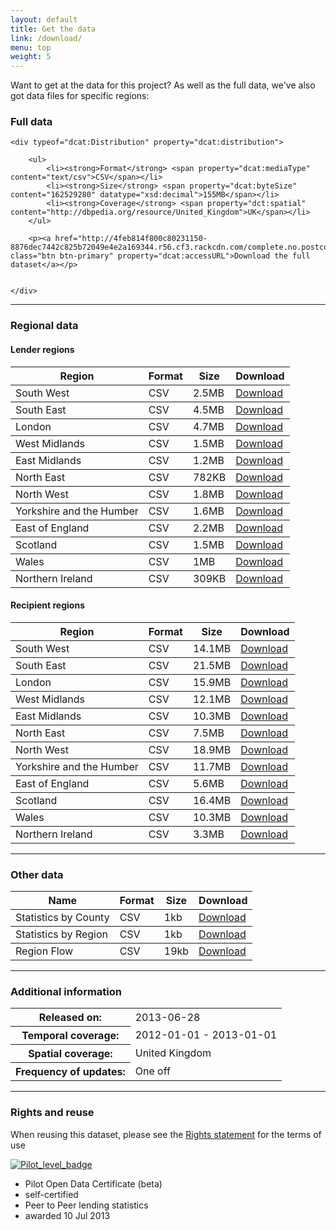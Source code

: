 ```yaml
---
layout: default
title: Get the data
link: /download/
menu: top
weight: 5
---
```


<div typeof="dcat:Catalog" resource="http://p2p.labs.theodi.org/download">

<p>Want to get at the data for this project? As well as the full data, we've also got data files for specific regions:</p>

<span property="dct:language" content="http://id.loc.gov/vocabulary/iso639-1/en"> </span>

<div typeof="dcat:Dataset" property="dcat:dataset" resource="http://p2p.labs.theodi.org/download/#full">
	<h3 property="dct:title">Full data</h3>
	
	<div typeof="dcat:Distribution" property="dcat:distribution">

		<ul>
			<li><strong>Format</strong> <span property="dcat:mediaType" content="text/csv">CSV</span></li>
			<li><strong>Size</strong> <span property="dcat:byteSize" content="162529280" datatype="xsd:decimal">155MB</span></li>
			<li><strong>Coverage</strong> <span property="dct:spatial" content="http://dbpedia.org/resource/United_Kingdom">UK</span></li>
		</ul>
		
		<p><a href="http://4feb814f800c80231150-8876dec7442c825b72049e4e2a169344.r56.cf3.rackcdn.com/complete.no.postcodes.csv.zip" class="btn btn-primary" property="dcat:accessURL">Download the full dataset</a></p>
		
		
	</div>
</div>

<hr class="heavy">

<h3>Regional data</h3>

<h4>Lender regions</h4>

<table class="table">
	<thead>
		<tr>
			<th>Region</th>
			<th>Format</th>
			<th>Size</th>
			<th>Download</th>
		</tr>
	</thead>
	<tbody typeof="dcat:Dataset" property="dcat:dataset" resource="http://p2p.labs.theodi.org/download/#lendersw">
		<tr property="dcat:distribution" typeof="dcat:Distribution">
			<td property="dct:title">
				<span property="dct:spatial" content="http://data.ordnancesurvey.co.uk/id/7000000000041427">South West</span>
			</td>
			<td property="dcat:mediaType" content="text/csv">CSV</td>
			<td property="dcat:byteSize" content="2500000" datatype="xsd:decimal">2.5MB</td>
			<td property="dct:type" resource=":indirect-access">
				<a property="dcat:accessURL" class="btn btn-primary" href="http://4feb814f800c80231150-8876dec7442c825b72049e4e2a169344.r56.cf3.rackcdn.com/by.region.len.south_west.csv.zip">Download</a>
			</td>
		</tr>
	</tbody>
	<tbody typeof="dcat:Dataset" property="dcat:dataset" resource="http://p2p.labs.theodi.org/download/#lenderse">
		<tr property="dcat:distribution" typeof="dcat:Distribution">
			<td property="dct:title">
					<span property="dct:spatial" content="http://data.ordnancesurvey.co.uk/id/7000000000041421">South East</span>
				</td>
			<td property="dcat:mediaType" content="text/csv">CSV</td>
			<td property="dcat:byteSize" content="4500000" datatype="xsd:decimal">4.5MB</td>
			<td property="dct:type" resource=":indirect-access">
				<a property="dcat:accessURL" class="btn btn-primary" href="http://4feb814f800c80231150-8876dec7442c825b72049e4e2a169344.r56.cf3.rackcdn.com/by.region.len.south_east.csv.zip">Download</a>
			</td>
		</tr>
	</tbody>
	<tbody typeof="dcat:Dataset" property="dcat:dataset" resource="http://p2p.labs.theodi.org/download/#lenderlondon">
		<tr property="dcat:distribution" typeof="dcat:Distribution">
			<td property="dct:title">
				<span property="dct:spatial" content="http://data.ordnancesurvey.co.uk/id/7000000000041428">London</span>
			</td>
			<td property="dcat:mediaType" content="text/csv">CSV</td>
			<td property="dcat:byteSize" content="4700000" datatype="xsd:decimal">4.7MB</td>
			<td property="dct:type" resource=":indirect-access">
				<a property="dcat:accessURL" class="btn btn-primary" href="http://4feb814f800c80231150-8876dec7442c825b72049e4e2a169344.r56.cf3.rackcdn.com/by.region.len.london.csv.zip">Download</a>
			</td>
		</tr>
	</tbody>
	<tbody typeof="dcat:Dataset" property="dcat:dataset" resource="http://p2p.labs.theodi.org/download/#lenderwm">
		<tr property="dcat:distribution" typeof="dcat:Distribution">
			<td property="dct:title">
				<span property="dct:spatial" content="http://data.ordnancesurvey.co.uk/id/7000000000041426">West Midlands</span>
			</td>
			<td property="dcat:mediaType" content="text/csv">CSV</td>
			<td property="dcat:byteSize" content="1500000" datatype="xsd:decimal">1.5MB</td>
			<td property="dct:type" resource=":indirect-access">
				<a property="dcat:accessURL" class="btn btn-primary" href="http://4feb814f800c80231150-8876dec7442c825b72049e4e2a169344.r56.cf3.rackcdn.com/by.region.len.west_midlands.csv.zip">Download</a>
			</td>
		</tr>
	</tbody>
	<tbody typeof="dcat:Dataset" property="dcat:dataset" resource="http://p2p.labs.theodi.org/download/#lenderem">
		<tr property="dcat:distribution" typeof="dcat:Distribution">
			<td property="dct:title">
				<span property="dct:spatial" content="http://data.ordnancesurvey.co.uk/id/7000000000041423">East Midlands</span>
			</td>
			<td property="dcat:mediaType" content="text/csv">CSV</td>
			<td property="dcat:byteSize" content="1200000" datatype="xsd:decimal">1.2MB</td>
			<td property="dct:type" resource=":indirect-access">
				<a property="dcat:accessURL" class="btn btn-primary" href="http://4feb814f800c80231150-8876dec7442c825b72049e4e2a169344.r56.cf3.rackcdn.com/by.region.len.east_midlands.csv.zip">Download</a>
			</td>
		</tr>
	</tbody>
	<tbody typeof="dcat:Dataset" property="dcat:dataset" resource="http://p2p.labs.theodi.org/download/#lenderne">
		<tr property="dcat:distribution" typeof="dcat:Distribution">
			<td property="dct:title">
				<span property="dct:spatial" content="http://data.ordnancesurvey.co.uk/id/7000000000041422">North East</span>
			</td>
			<td property="dcat:mediaType" content="text/csv">CSV</td>
			<td property="dcat:byteSize" content="782000" datatype="xsd:decimal">782KB</td>
			<td property="dct:type" resource=":indirect-access">
				<a property="dcat:accessURL" class="btn btn-primary" href="http://4feb814f800c80231150-8876dec7442c825b72049e4e2a169344.r56.cf3.rackcdn.com/by.region.len.north_east.csv.zip">Download</a>
			</td>
		</tr>
	</tbody>
	<tbody typeof="dcat:Dataset" property="dcat:dataset" resource="http://p2p.labs.theodi.org/download/#lendernw">
		<tr property="dcat:distribution" typeof="dcat:Distribution">
			<td property="dct:title">
				<span property="dct:spatial" content="http://data.ordnancesurvey.co.uk/id/7000000000041431">North West</span>
			</td>
			<td property="dcat:mediaType" content="text/csv">CSV</td>
			<td property="dcat:byteSize" content="1800000" datatype="xsd:decimal">1.8MB</td>
			<td property="dct:type" resource=":indirect-access">
				<a property="dcat:accessURL" class="btn btn-primary" href="http://4feb814f800c80231150-8876dec7442c825b72049e4e2a169344.r56.cf3.rackcdn.com/by.region.len.north_west.csv.zip">Download</a>
			</td>
		</tr>
	</tbody>
	<tbody typeof="dcat:Dataset" property="dcat:dataset" resource="http://p2p.labs.theodi.org/download/#lenderyh">
		<tr property="dcat:distribution" typeof="dcat:Distribution">
			<td property="dct:title">
				<span property="dct:spatial" content="http://data.ordnancesurvey.co.uk/id/7000000000041430">Yorkshire and the Humber</span>
			</td>
			<td property="dcat:mediaType" content="text/csv">CSV</td>
			<td property="dcat:byteSize" content="16000000" datatype="xsd:decimal">1.6MB</td>
			<td property="dct:type" resource=":indirect-access">
				<a property="dcat:accessURL" class="btn btn-primary" href="http://4feb814f800c80231150-8876dec7442c825b72049e4e2a169344.r56.cf3.rackcdn.com/by.region.len.yorkshire_and_the_humber.csv.zip">Download</a>
			</td>
		</tr>
	</tbody>
	<tbody typeof="dcat:Dataset" property="dcat:dataset" resource="http://p2p.labs.theodi.org/download/#lenderee">
		<tr property="dcat:distribution" typeof="dcat:Distribution">
			<td property="dct:title">
				<span property="dct:spatial" content="http://data.ordnancesurvey.co.uk/id/7000000000041425">East of England</span>
			</td>
			<td property="dcat:mediaType" content="text/csv">CSV</td>
			<td property="dcat:byteSize" content="22000000" datatype="xsd:decimal">2.2MB</td>
			<td property="dct:type" resource=":indirect-access">
				<a property="dcat:accessURL" class="btn btn-primary" href="http://4feb814f800c80231150-8876dec7442c825b72049e4e2a169344.r56.cf3.rackcdn.com/by.region.len.east_of_england.csv.zip">Download</a>
			</td>
		</tr>
	</tbody>
	<tbody typeof="dcat:Dataset" property="dcat:dataset" resource="http://p2p.labs.theodi.org/download/#lenderscotland">
		<tr property="dcat:distribution" typeof="dcat:Distribution">
			<td property="dct:title">
				<span property="dct:spatial" content="http://data.ordnancesurvey.co.uk/doc/country/scotland">Scotland</span>
			</td>
			<td property="dcat:mediaType" content="text/csv">CSV</td>
			<td property="dcat:byteSize" content="15000000" datatype="xsd:decimal">1.5MB</td>
			<td property="dct:type" resource=":indirect-access">
				<a property="dcat:accessURL" class="btn btn-primary" href="http://4feb814f800c80231150-8876dec7442c825b72049e4e2a169344.r56.cf3.rackcdn.com/by.region.len.scotland.csv.zip">Download</a>
			</td>
		</tr>
	</tbody>
	<tbody typeof="dcat:Dataset" property="dcat:dataset" resource="http://p2p.labs.theodi.org/download/#lenderwales">
		<tr property="dcat:distribution" typeof="dcat:Distribution">
			<td property="dct:title">
				<span property="dct:spatial" content="http://data.ordnancesurvey.co.uk/doc/country/wales">Wales</span>
			</td>
			<td property="dcat:mediaType" content="text/csv">CSV</td>
			<td property="dcat:byteSize" content="10000000" datatype="xsd:decimal">1MB</td>
			<td property="dct:type" resource=":indirect-access">
				<a property="dcat:accessURL" class="btn btn-primary" href="http://4feb814f800c80231150-8876dec7442c825b72049e4e2a169344.r56.cf3.rackcdn.com/by.region.len.wales.csv.zip">Download</a>
			</td>
		</tr>
	</tbody>
	<tbody typeof="dcat:Dataset" property="dcat:dataset" resource="http://p2p.labs.theodi.org/download/#lenderni">
		<tr property="dcat:distribution" typeof="dcat:Distribution">
			<td property="dct:title">
				<span property="dct:spatial" content="http://dbpedia.org/page/Northern_Ireland">Northern Ireland</span>
			</td>
			<td property="dcat:mediaType" content="text/csv">CSV</td>
			<td property="dcat:byteSize" content="309000" datatype="xsd:decimal">309KB</td>
			<td property="dct:type" resource=":indirect-access">
				<a property="dcat:accessURL" class="btn btn-primary" href="http://4feb814f800c80231150-8876dec7442c825b72049e4e2a169344.r56.cf3.rackcdn.com/by.region.len.northern_ireland.csv.zip">Download</a>
			</td>
		</tr>
	</tbody>
</table>

<h4>Recipient regions</h4>

<table class="table">
	<thead>
		<tr>
			<th>Region</th>
			<th>Format</th>
			<th>Size</th>
			<th>Download</th>
		</tr>
	</thead>
	<tbody typeof="dcat:Dataset" property="dcat:dataset" resource="http://p2p.labs.theodi.org/download/#bordersw">
		<tr property="dcat:distribution" typeof="dcat:Distribution">
			<td property="dct:title">
				<span property="dct:spatial" content="http://data.ordnancesurvey.co.uk/id/7000000000041427">South West</span>
			</td>
			<td property="dcat:mediaType" content="text/csv">CSV</td>
			<td property="dcat:byteSize" content="14100000" datatype="xsd:decimal">14.1MB</td>
			<td property="dct:type" resource=":indirect-access">
				<a property="dcat:accessURL" class="btn btn-primary" href="http://4feb814f800c80231150-8876dec7442c825b72049e4e2a169344.r56.cf3.rackcdn.com/by.region.bor.south_west.csv.zip">Download</a>
			</td>
		</tr>
	</tbody>
	<tbody typeof="dcat:Dataset" property="dcat:dataset" resource="http://p2p.labs.theodi.org/download/#borderse">
		<tr property="dcat:distribution" typeof="dcat:Distribution">
			<td property="dct:title">
					<span property="dct:spatial" content="http://data.ordnancesurvey.co.uk/id/7000000000041421">South East</span>
				</td>
			<td property="dcat:mediaType" content="text/csv">CSV</td>
			<td property="dcat:byteSize" content="21500000" datatype="xsd:decimal">21.5MB</td>
			<td property="dct:type" resource=":indirect-access">
				<a property="dcat:accessURL" class="btn btn-primary" href="http://4feb814f800c80231150-8876dec7442c825b72049e4e2a169344.r56.cf3.rackcdn.com/by.region.bor.south_east.csv.zip">Download</a>
			</td>
		</tr>
	</tbody>
	<tbody typeof="dcat:Dataset" property="dcat:dataset" resource="http://p2p.labs.theodi.org/download/#borderlondon">
		<tr property="dcat:distribution" typeof="dcat:Distribution">
			<td property="dct:title">
				<span property="dct:spatial" content="http://data.ordnancesurvey.co.uk/id/7000000000041428">London</span>
			</td>
			<td property="dcat:mediaType" content="text/csv">CSV</td>
			<td property="dcat:byteSize" content="15900000" datatype="xsd:decimal">15.9MB</td>
			<td property="dct:type" resource=":indirect-access">
				<a property="dcat:accessURL" class="btn btn-primary" href="http://4feb814f800c80231150-8876dec7442c825b72049e4e2a169344.r56.cf3.rackcdn.com/by.region.bor.london.csv.zip">Download</a>
			</td>
		</tr>
	</tbody>
	<tbody typeof="dcat:Dataset" property="dcat:dataset" resource="http://p2p.labs.theodi.org/download/#borderwm">
		<tr property="dcat:distribution" typeof="dcat:Distribution">
			<td property="dct:title">
				<span property="dct:spatial" content="http://data.ordnancesurvey.co.uk/id/7000000000041426">West Midlands</span>
			</td>
			<td property="dcat:mediaType" content="text/csv">CSV</td>
			<td property="dcat:byteSize" content="12100000" datatype="xsd:decimal">12.1MB</td>
			<td property="dct:type" resource=":indirect-access">
				<a property="dcat:accessURL" class="btn btn-primary" href="http://4feb814f800c80231150-8876dec7442c825b72049e4e2a169344.r56.cf3.rackcdn.com/by.region.bor.west_midlands.csv.zip">Download</a>
			</td>
		</tr>
	</tbody>
	<tbody typeof="dcat:Dataset" property="dcat:dataset" resource="http://p2p.labs.theodi.org/download/#borderem">
		<tr property="dcat:distribution" typeof="dcat:Distribution">
			<td property="dct:title">
				<span property="dct:spatial" content="http://data.ordnancesurvey.co.uk/id/7000000000041423">East Midlands</span>
			</td>
			<td property="dcat:mediaType" content="text/csv">CSV</td>
			<td property="dcat:byteSize" content="10300000" datatype="xsd:decimal">10.3MB</td>
			<td property="dct:type" resource=":indirect-access">
				<a property="dcat:accessURL" class="btn btn-primary" href="http://4feb814f800c80231150-8876dec7442c825b72049e4e2a169344.r56.cf3.rackcdn.com/by.region.bor.east_midlands.csv.zip">Download</a>
			</td>
		</tr>
	</tbody>
	<tbody typeof="dcat:Dataset" property="dcat:dataset" resource="http://p2p.labs.theodi.org/download/#borderne">
		<tr property="dcat:distribution" typeof="dcat:Distribution">
			<td property="dct:title">
				<span property="dct:spatial" content="http://data.ordnancesurvey.co.uk/id/7000000000041422">North East</span>
			</td>
			<td property="dcat:mediaType" content="text/csv">CSV</td>
			<td property="dcat:byteSize" content="7500000" datatype="xsd:decimal">7.5MB</td>
			<td property="dct:type" resource=":indirect-access">
				<a property="dcat:accessURL" class="btn btn-primary" href="http://4feb814f800c80231150-8876dec7442c825b72049e4e2a169344.r56.cf3.rackcdn.com/by.region.bor.north_east.csv.zip">Download</a>
			</td>
		</tr>
	</tbody>
	<tbody typeof="dcat:Dataset" property="dcat:dataset" resource="http://p2p.labs.theodi.org/download/#bordernw">
		<tr property="dcat:distribution" typeof="dcat:Distribution">
			<td property="dct:title">
				<span property="dct:spatial" content="http://data.ordnancesurvey.co.uk/id/7000000000041431">North West</span>
			</td>
			<td property="dcat:mediaType" content="text/csv">CSV</td>
			<td property="dcat:byteSize" content="18900000" datatype="xsd:decimal">18.9MB</td>
			<td property="dct:type" resource=":indirect-access">
				<a property="dcat:accessURL" class="btn btn-primary" href="http://4feb814f800c80231150-8876dec7442c825b72049e4e2a169344.r56.cf3.rackcdn.com/by.region.bor.north_west.csv.zip">Download</a>
			</td>
		</tr>
	</tbody>
	<tbody typeof="dcat:Dataset" property="dcat:dataset" resource="http://p2p.labs.theodi.org/download/#borderyh">
		<tr property="dcat:distribution" typeof="dcat:Distribution">
			<td property="dct:title">
				<span property="dct:spatial" content="http://data.ordnancesurvey.co.uk/id/7000000000041430">Yorkshire and the Humber</span>
			</td>
			<td property="dcat:mediaType" content="text/csv">CSV</td>
			<td property="dcat:byteSize" content="117000000" datatype="xsd:decimal">11.7MB</td>
			<td property="dct:type" resource=":indirect-access">
				<a property="dcat:accessURL" class="btn btn-primary" href="http://4feb814f800c80231150-8876dec7442c825b72049e4e2a169344.r56.cf3.rackcdn.com/by.region.bor.yorkshire_and_the_humber.csv.zip">Download</a>
			</td>
		</tr>
	</tbody>
	<tbody typeof="dcat:Dataset" property="dcat:dataset" resource="http://p2p.labs.theodi.org/download/#borderee">
		<tr property="dcat:distribution" typeof="dcat:Distribution">
			<td property="dct:title">
				<span property="dct:spatial" content="http://data.ordnancesurvey.co.uk/id/7000000000041425">East of England</span>
			</td>
			<td property="dcat:mediaType" content="text/csv">CSV</td>
			<td property="dcat:byteSize" content="56000000" datatype="xsd:decimal">5.6MB</td>
			<td property="dct:type" resource=":indirect-access">
				<a property="dcat:accessURL" class="btn btn-primary" href="http://4feb814f800c80231150-8876dec7442c825b72049e4e2a169344.r56.cf3.rackcdn.com/by.region.bor.east_of_england.csv.zip">Download</a>
			</td>
		</tr>
	</tbody>
	<tbody typeof="dcat:Dataset" property="dcat:dataset" resource="http://p2p.labs.theodi.org/download/#borderscotland">
		<tr property="dcat:distribution" typeof="dcat:Distribution">
			<td property="dct:title">
				<span property="dct:spatial" content="http://data.ordnancesurvey.co.uk/doc/country/scotland">Scotland</span>
			</td>
			<td property="dcat:mediaType" content="text/csv">CSV</td>
			<td property="dcat:byteSize" content="164000000" datatype="xsd:decimal">16.4MB</td>
			<td property="dct:type" resource=":indirect-access">
				<a property="dcat:accessURL" class="btn btn-primary" href="http://4feb814f800c80231150-8876dec7442c825b72049e4e2a169344.r56.cf3.rackcdn.com/by.region.bor.scotland.csv.zip">Download</a>
			</td>
		</tr>
	</tbody>
	<tbody typeof="dcat:Dataset" property="dcat:dataset" resource="http://p2p.labs.theodi.org/download/#borderwales">
		<tr property="dcat:distribution" typeof="dcat:Distribution">
			<td property="dct:title">
				<span property="dct:spatial" content="http://data.ordnancesurvey.co.uk/doc/country/wales">Wales</span>
			</td>
			<td property="dcat:mediaType" content="text/csv">CSV</td>
			<td property="dcat:byteSize" content="103000000" datatype="xsd:decimal">10.3MB</td>
			<td property="dct:type" resource=":indirect-access">
				<a property="dcat:accessURL" class="btn btn-primary" href="http://4feb814f800c80231150-8876dec7442c825b72049e4e2a169344.r56.cf3.rackcdn.com/by.region.bor.wales.csv.zip">Download</a>
			</td>
		</tr>
	</tbody>
	<tbody typeof="dcat:Dataset" property="dcat:dataset" resource="http://p2p.labs.theodi.org/download/#borderni">
		<tr property="dcat:distribution" typeof="dcat:Distribution">
			<td property="dct:title">
				<span property="dct:spatial" content="http://dbpedia.org/page/Northern_Ireland">Northern Ireland</span>
			</td>
			<td property="dcat:mediaType" content="text/csv">CSV</td>
			<td property="dcat:byteSize" content="33000000" datatype="xsd:decimal">3.3MB</td>
			<td property="dct:type" resource=":indirect-access">
				<a property="dcat:accessURL" class="btn btn-primary" href="http://4feb814f800c80231150-8876dec7442c825b72049e4e2a169344.r56.cf3.rackcdn.com/by.region.bor.northern_ireland.csv.zip">Download</a>
			</td>
		</tr>
	</tbody>
</table>

<hr class="heavy">

<h3>Other data</h3>

<table class="table">
	<thead>
		<tr>
			<th>Name</th>
			<th>Format</th>
			<th>Size</th>
			<th>Download</th>
		</tr>
	</thead>
	<tbody typeof="dcat:Dataset" property="dcat:dataset" resource="http://p2p.labs.theodi.org/download/#county">
		<tr property="dcat:distribution" typeof="dcat:Distribution">
			<td property="dct:title">
				Statistics by County
			</td>
			<td property="dcat:mediaType" content="text/csv">CSV</td>
			<td property="dcat:byteSize" content="1096 " datatype="xsd:decimal">1kb</td>
			<td>
				<a property="dcat:accessURL" class="btn btn-primary" href="http://4feb814f800c80231150-8876dec7442c825b72049e4e2a169344.r56.cf3.rackcdn.com/county-statistics-p2p.csv">Download</a>
			</td>
		</tr>
	</tbody>
	<tbody typeof="dcat:Dataset" property="dcat:dataset" resource="http://p2p.labs.theodi.org/download/#region">
		<tr property="dcat:distribution" typeof="dcat:Distribution">
			<td property="dct:title">
				Statistics by Region
			</td>
			<td property="dcat:mediaType" content="text/csv">CSV</td>
			<td property="dcat:byteSize" content="1096 " datatype="xsd:decimal">1kb</td>
			<td>
				<a property="dcat:accessURL" class="btn btn-primary" href="http://4feb814f800c80231150-8876dec7442c825b72049e4e2a169344.r56.cf3.rackcdn.com/region-statistics-p2p.csv">Download</a>
			</td>
		</tr>
	</tbody>
	<tbody typeof="dcat:Dataset" property="dcat:dataset" resource="http://p2p.labs.theodi.org/download/#flow">
		<tr property="dcat:distribution" typeof="dcat:Distribution">
			<td property="dct:title">
				Region Flow
			</td>
			<td property="dcat:mediaType" content="text/csv">CSV</td>
			<td property="dcat:byteSize" content="19000 " datatype="xsd:decimal">19kb</td>
			<td>
				<a property="dcat:accessURL" class="btn btn-primary" href="http://4feb814f800c80231150-8876dec7442c825b72049e4e2a169344.r56.cf3.rackcdn.com/region-flow-p2p.csv">Download</a>
			</td>
		</tr>
	</tbody>
</table>

<hr class="heavy">

<h3>Additional information</h3>

<table class="table">
	<tr>
		<th scope="row">Released on:</th>
		<td property="dcat:issued">2013-06-28</td>
	</tr>
	<tr>
		<th scope="row">Temporal coverage:</th>
		<td property="dct:temporal" content="start=2012-01-01; end=2013-01-01">2012-01-01 - 2013-01-01</td>
	</tr>
	<tr>
		<th scope="row">Spatial coverage:</th>
		<td property="dct:spatial" content="http://dbpedia.org/resource/United_Kingdom">United Kingdom</td>
	</tr>
	<tr>
		<th scope="row">Frequency of updates:</th>
		<td property="dct:accrualPeriodicity" content="http://purl.org/cld/freq/irregular">One off</td>
	</tr>
</table>

<hr class="heavy">

<h3>Rights and reuse</h3>

<p>When reusing this dataset, please see the <a href="/rights" property="dct:rights" resource="/rights">Rights statement</a> for the terms of use</p>

<div class='open-data-certificate'>
<style>@import url(https://certificates.theodi.org/assets/badge.css);</style>
<a href="http://certificates.theodi.org/certificates/96"><img alt="Pilot_level_badge" src="https://certificates.theodi.org/assets/badges/pilot_level_badge.png" /></a>
<ul class='open-data-certificate-details'>
<li>
<span>Pilot Open Data Certificate (beta)</span>
</li>
<li>
<span>self-certified</span>
</li>
<li>
<span>Peer to Peer lending statistics</span>
</li>
<li>
<span>awarded 10 Jul 2013</span>
</li>
</ul>
</div>

</div>

